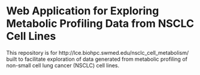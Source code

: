 <p align="center">
  <h1>Web Application for Exploring Metabolic Profiling Data from NSCLC Cell Lines</h1>
</p>
This repository is for http://lce.biohpc.swmed.edu/nsclc_cell_metabolism/ built to facilitate exploration of data generated from metabolic profiling of non-small cell lung cancer (NSCLC) cell lines.
